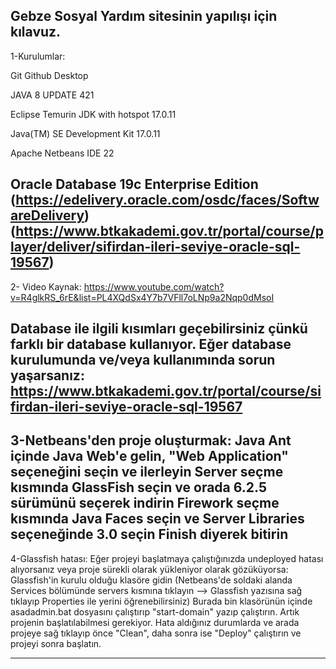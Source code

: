 Gebze Sosyal Yardım sitesinin yapılışı için kılavuz.
-------------------------------------------------------------------------------------------------------------------------------------------------------

1-Kurulumlar:

Git
Github Desktop

JAVA 8 UPDATE 421

Eclipse Temurin JDK with hotspot 17.0.11

Java(TM) SE Development Kit 17.0.11

Apache Netbeans IDE 22

Oracle Database 19c Enterprise Edition (https://edelivery.oracle.com/osdc/faces/SoftwareDelivery)
(https://www.btkakademi.gov.tr/portal/course/player/deliver/sifirdan-ileri-seviye-oracle-sql-19567)
-------------------------------------------------------------------------------------------------------------------------------------------------------


2- Video Kaynak:
https://www.youtube.com/watch?v=R4glkRS_6rE&list=PL4XQdSx4Y7b7VFll7oLNp9a2Nqp0dMsoI

Database ile ilgili kısımları geçebilirsiniz çünkü farklı bir database kullanıyor.
Eğer database kurulumunda ve/veya kullanımında sorun yaşarsanız:
https://www.btkakademi.gov.tr/portal/course/sifirdan-ileri-seviye-oracle-sql-19567
-------------------------------------------------------------------------------------------------------------------------------------------------------


3-Netbeans'den proje oluşturmak:
Java Ant içinde Java Web'e gelin, "Web Application" seçeneğini seçin ve ilerleyin
Server seçme kısmında GlassFish seçin ve orada 6.2.5 sürümünü seçerek indirin
Firework seçme kısmında Java Faces seçin ve Server Libraries seçeneğinde 3.0 seçin
Finish diyerek bitirin
-------------------------------------------------------------------------------------------------------------------------------------------------------

4-Glassfish hatası:
Eğer projeyi başlatmaya çalıştığınızda undeployed hatası alıyorsanız veya proje sürekli olarak yükleniyor olarak gözüküyorsa:
Glassfish'in kurulu olduğu klasöre gidin (Netbeans'de soldaki alanda Services bölümünde servers kısmına tıklayın --> Glassfish yazısına sağ tıklayıp Properties ile yerini öğrenebilirsiniz)
Burada bin klasörünün içinde asadadmin.bat dosyasını çalıştırıp "start-domain" yazıp çalıştırın. Artık projenin başlatılabilmesi gerekiyor.
Hata aldığınız durumlarda ve arada projeye sağ tıklayıp önce "Clean", daha sonra ise "Deploy" çalıştırın ve projeyi sonra başlatın.

-------------------------------------------------------------------------------------------------------------------------------------------------------

